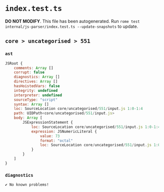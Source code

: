 # `index.test.ts`

**DO NOT MODIFY**. This file has been autogenerated. Run `rome test internal/js-parser/index.test.ts --update-snapshots` to update.

## `core > uncategorised > 551`

### `ast`

```javascript
JSRoot {
	comments: Array []
	corrupt: false
	diagnostics: Array []
	directives: Array []
	hasHoistedVars: false
	integrity: undefined
	interpreter: undefined
	sourceType: "script"
	syntax: Array []
	loc: SourceLocation core/uncategorised/551/input.js 1:0-1:4
	path: UIDPath<core/uncategorised/551/input.js>
	body: Array [
		JSExpressionStatement {
			loc: SourceLocation core/uncategorised/551/input.js 1:0-1:4
			expression: JSNumericLiteral {
				value: 73
				format: "octal"
				loc: SourceLocation core/uncategorised/551/input.js 1:0-1:4
			}
		}
	]
}
```

### `diagnostics`

```
✔ No known problems!

```
